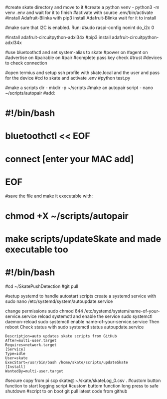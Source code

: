 #create skate directory and move to it
#create a python venv - python3 -m venv .env and wait for it to finish
#activate with source .env/bin/activate
#install Adafruit-Blinka with pip3 install Adafruit-Blinka wait for it to install

#make sure that I2C is enabled. Run:
#sudo raspi-config nonint do_i2c 0

#install adafruit-circuitpython-adxl34x
#pip3 install adafruit-circuitpython-adxl34x

#use bluetoothctl and set system-alias to skate
#power on
#agent on
#advertise on
#pairable on
#pair <phone MAC address>
#complete pass key check
#trust <phone MAC address>
#devices to check connection

#open termius and setup ssh profile with skate.local and the user and pass for the device
#cd to skate and activate .env
#python test.py

#make a scripts dir - mkdir -p ~/scripts
#make an autopair script - nano ~/scripts/autopair
#add:
# #!/bin/bash
# bluetoothctl << EOF
# connect [enter your MAC add]
# EOF
#save the file and make it executable with:
# chmod +X ~/scripts/autopair
# make scripts/updateSkate and made executable too
# #!/bin/bash
#cd ~/SkatePushDetection
#git pull

#setup systemd to handle autostart scripts
create a systemd service with sudo nano /etc/systemd/system/autoupdate.service

change permissions sudo chmod 644 /etc/systemd/system/name-of-your-service.service
reload systemctl and enable the service
sudo systemctl daemon-reload
sudo systemctl enable name-of-your-service.service
Then reboot
Check status with sudo systemctl status autoupdate.service

```[Unit]
Description=auto updates skate scripts from GitHub
After=multi-user.target
Requires=network.target
[Service]
Type=idle
User=skate
ExecStart=/usr/bin/bash /home/skate/scripts/updateSkate
[Install]
WantedBy=multi-user.target
```



#secure copy from pi scp skate@<ip>:~/skate/skateLog_0.csv .
#custom button function to start logging script
#custom buttom function long press to safe shutdown
#script to on boot git pull latest code from github